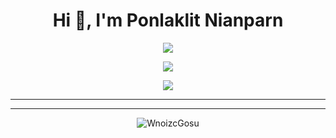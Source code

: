 

<h1 align="center">Hi 👋, I'm Ponlaklit Nianparn</h1>

<p align="center">
  <img src="https://github-profile-trophy.vercel.app/?username=WnoizcGosu&theme=gruvbox&no-frame=true&row=1&margin-w=20" />
</p>

<p align="center">
  <img src="https://github-readme-stats.vercel.app/api?username=WnoizcGosu&show_icons=true&theme=tokyonight&hide=contribs&count_private=true" />
</p>

<p align="center">
  <img src="https://github-readme-stats.vercel.app/api/top-langs/?username=WnoizcGosu&layout=compact&theme=tokyonight&hide_progress=true" />
</p>

---


---

<p align="center">
  <img src="https://komarev.com/ghpvc/?username=WnoizcGosu&label=Profile%20views&color=0e75b6&style=flat" alt="WnoizcGosu" />
</p>
